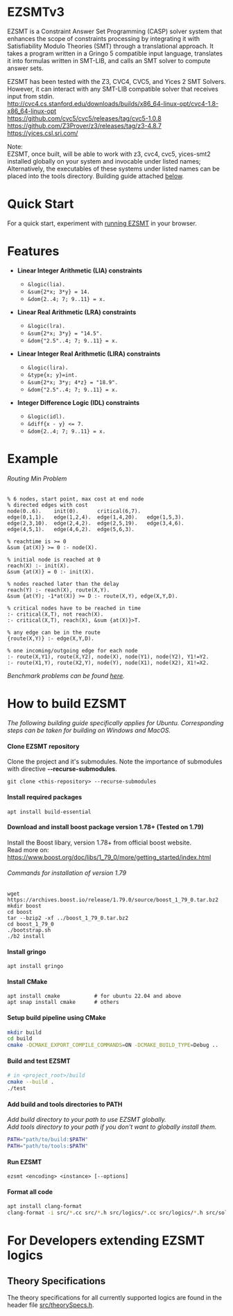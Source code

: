 # EZSMTv3

EZSMT is a Constraint Answer Set Programming (CASP) solver system that enhances the scope of constraints processing by integrating it with Satisfiability Modulo Theories (SMT) through a translational approach. It takes a program written in a Gringo 5 compatible input language, translates it into formulas written in SMT-LIB, and calls an SMT solver to compute answer sets.

EZSMT has been tested with the Z3, CVC4, CVC5, and Yices 2 SMT Solvers. However, it can interact with any SMT-LIB compatible solver that receives input from stdin. <br>
http://cvc4.cs.stanford.edu/downloads/builds/x86_64-linux-opt/cvc4-1.8-x86_64-linux-opt <br>
https://github.com/cvc5/cvc5/releases/tag/cvc5-1.0.8 <br>
https://github.com/Z3Prover/z3/releases/tag/z3-4.8.7 <br>
https://yices.csl.sri.com/ <br>


Note: <br>
EZSMT, once built, will be able to work with 
  z3,
  cvc4,
  cvc5,
  yices-smt2
installed globally on your system and invocable under listed names; Alternatively, the executables of these systems under listed names can be placed into the tools directory. Building guide attached [below](#How-to-build-EZSMT).


# Quick Start
For a quick start, experiment with [running EZSMT](https://ezsmt.unomaha.edu/) in your browser.


# Features
* **Linear Integer Arithmetic (LIA) constraints**
    * ```&logic(lia).```
    * ```&sum{2*x; 3*y} = 14.```
    * ```&dom{2..4; 7; 9..11} = x.```

* **Linear Real Arithmetic (LRA) constraints**
    * ```&logic(lra).```
    * ```&sum{2*x; 3*y} = "14.5".```
    * ```&dom{"2.5"..4; 7; 9..11} = x.```

* **Linear Integer Real Arithmetic (LIRA) constraints**
    * ```&logic(lira).```
    * ```&type{x; y}=int.```
    * ```&sum{2*x; 3*y; 4*z} = "18.9".```
    * ```&dom{"2.5"..4; 7; 9..11} = x.```

* **Integer Difference Logic (IDL) constraints**
    * ```&logic(idl).```
    * ```&diff{x - y} <= 7.```
    * ```&dom{2..4; 7; 9..11} = x.```


# Example
###### Routing Min Problem
```
% 6 nodes, start point, max cost at end node
% directed edges with cost
node(0..6).    init(0).      critical(6,7).
edge(0,1,1).   edge(1,2,4).  edge(1,4,20).   edge(1,5,3).
edge(2,3,10).  edge(2,4,2).  edge(2,5,19).   edge(3,4,6).
edge(4,5,1).   edge(4,6,2).  edge(5,6,3).

% reachtime is >= 0 
&sum {at(X)} >= 0 :- node(X).

% initial node is reached at 0
reach(X) :- init(X).
&sum {at(X)} = 0 :- init(X).

% nodes reached later than the delay
reach(Y) :- reach(X), route(X,Y).
&sum {at(Y); -1*at(X)} >= D :- route(X,Y), edge(X,Y,D).

% critical nodes have to be reached in time
:- critical(X,T), not reach(X).
:- critical(X,T), reach(X), &sum {at(X)}>T.

% any edge can be in the route
{route(X,Y)} :- edge(X,Y,D).

% one incoming/outgoing edge for each node
:- route(X,Y1), route(X,Y2), node(X), node(Y1), node(Y2), Y1!=Y2.
:- route(X1,Y), route(X2,Y), node(Y), node(X1), node(X2), X1!=X2.
```
*Benchmark problems can be found [here](/benchmarks_clean/).*


# How to build EZSMT 
*The following building guide specifically applies for Ubuntu. Corresponding steps can be taken for building on Windows and MacOS.*

#### Clone EZSMT repository
Clone the project and it's submodules. Note the importance of submodules with directive **--recurse-submodules**.

```
git clone <this-repository> --recurse-submodules
```

#### Install required packages
```
apt install build-essential
```

#### Download and install boost package version 1.78+ (Tested on 1.79)
Install the Boost libary, version 1.78+ from official boost website. <br>
Read more on: https://www.boost.org/doc/libs/1_79_0/more/getting_started/index.html

###### Commands for installation of version 1.79
```
wget https://archives.boost.io/release/1.79.0/source/boost_1_79_0.tar.bz2
mkdir boost
cd boost
tar --bzip2 -xf ../boost_1_79_0.tar.bz2
cd boost_1_79_0
./bootstrap.sh
./b2 install
```

#### Install gringo
```
apt install gringo
```

#### Install CMake
```
apt install cmake           # for ubuntu 22.04 and above
apt snap install cmake      # others
```

#### Setup build pipeline using CMake

```sh
mkdir build
cd build
cmake -DCMAKE_EXPORT_COMPILE_COMMANDS=ON -DCMAKE_BUILD_TYPE=Debug ..
```

#### Build and test EZSMT

``` sh
# in <project_root>/build
cmake --build .
./test
```

#### Add build and tools directories to PATH
*Add build directory to your path to use EZSMT globally.* <br>
*Add tools directory to your path if you don't want to globally install them.*

``` sh
PATH="path/to/build:$PATH"
PATH="path/to/tools:$PATH"
```

#### Run EZSMT
```
ezsmt <encoding> <instance> [--options]
```

#### Format all code

``` sh
apt install clang-format
clang-format -i src/*.cc src/*.h src/logics/*.cc src/logics/*.h src/solver/*.cc src/solver/*.h tests/*.cc
```

# For Developers extending EZSMT logics
## Theory Specifications
The theory specifications for all currently supported logics are found in the header file [src/theorySpecs.h](/src/theorySpecs.h).
